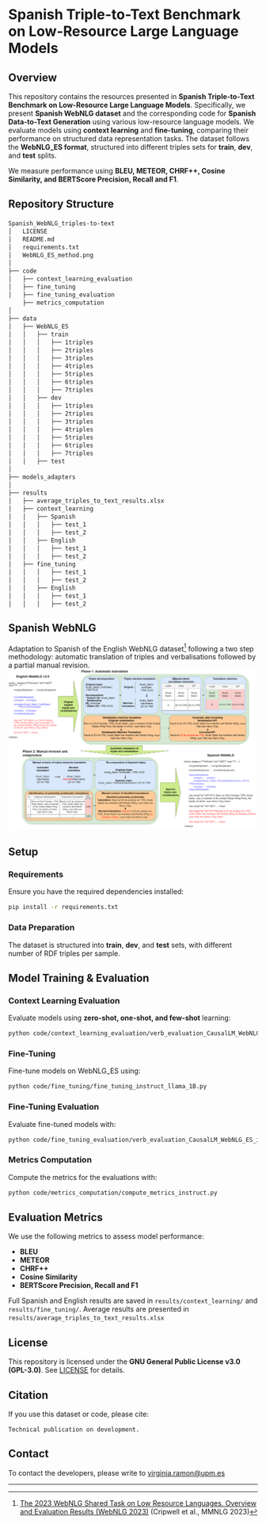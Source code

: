 # Spanish Triple-to-Text Benchmark on Low-Resource Large Language Models

## Overview  

This repository contains the resources presented in **Spanish Triple-to-Text Benchmark on Low-Resource Large Language Models**. Specifically, we present **Spanish WebNLG dataset** and the corresponding code for **Spanish Data-to-Text Generation** using various low-resource language models. We evaluate models using **context learning** and **fine-tuning**, comparing their performance on structured data representation tasks. The dataset follows the **WebNLG_ES format**, structured into different triples sets for **train**, **dev**, and **test** splits.  

We measure performance using **BLEU, METEOR, CHRF++, Cosine Similarity, and BERTScore Precision, Recall and F1**.  

## Repository Structure  

```
Spanish_WebNLG_triples-to-text
│   LICENSE
│   README.md
│   requirements.txt
│   WebNLG_ES_method.png
│
├── code
│   ├── context_learning_evaluation
│   ├── fine_tuning
│   ├── fine_tuning_evaluation
    ├── metrics_computation
│
├── data
│   ├── WebNLG_ES
│   │   ├── train
│   │   │   ├── 1triples
│   │   │   ├── 2triples
│   │   │   ├── 3triples
│   │   │   ├── 4triples
│   │   │   ├── 5triples
│   │   │   ├── 6triples
│   │   │   ├── 7triples
│   │   ├── dev
│   │   │   ├── 1triples
│   │   │   ├── 2triples
│   │   │   ├── 3triples
│   │   │   ├── 4triples
│   │   │   ├── 5triples
│   │   │   ├── 6triples
│   │   │   ├── 7triples
│   │   ├── test
│
├── models_adapters
│
├── results
│   ├── average_triples_to_text_results.xlsx
│   ├── context_learning
│   │   ├── Spanish
│   │   │   ├── test_1
│   │   │   ├── test_2
│   │   ├── English
│   │   │   ├── test_1
│   │   │   ├── test_2
│   ├── fine_tuning
│   │   │   ├── test_1
│   │   │   ├── test_2
│   │   ├── English
│   │   │   ├── test_1
│   │   │   ├── test_2
```

## Spanish WebNLG

Adaptation to Spanish of the English WebNLG dataset[^1] following a two step methodology: automatic translation of triples and verbalisations followed by a partial manual revision.
![Spanith WebNLG development methodology](WebNLG_ES_method.png)
[^1]: [The 2023 WebNLG Shared Task on Low Resource Languages. Overview and Evaluation Results (WebNLG 2023)](https://aclanthology.org/2023.mmnlg-1.6/) (Cripwell et al., MMNLG 2023)

## Setup  

### Requirements  

Ensure you have the required dependencies installed:  

```bash
pip install -r requirements.txt
```

### Data Preparation  

The dataset is structured into **train**, **dev**, and **test** sets, with different number of RDF triples per sample.  

## Model Training & Evaluation  

### Context Learning Evaluation  

Evaluate models using **zero-shot, one-shot, and few-shot** learning:  

```bash
python code/context_learning_evaluation/verb_evaluation_CausalLM_WebNLG_ES_instruct.py
```

### Fine-Tuning  

Fine-tune models on WebNLG_ES using:  

```bash
python code/fine_tuning/fine_tuning_instruct_llama_1B.py
```

### Fine-Tuning Evaluation  

Evaluate fine-tuned models with:  

```bash
python code/fine_tuning_evaluation/verb_evaluation_CausalLM_WebNLG_ES_instruct_fine_tuned.py
```

### Metrics Computation 

Compute the metrics for the evaluations with:  

```bash
python code/metrics_computation/compute_metrics_instruct.py
```

## Evaluation Metrics  

We use the following metrics to assess model performance:  

- **BLEU**  
- **METEOR**  
- **CHRF++**  
- **Cosine Similarity**  
- **BERTScore Precision, Recall and F1**  

Full Spanish and English results are saved in `results/context_learning/` and `results/fine_tuning/`.  Average results are presented in `results/average_triples_to_text_results.xlsx`

## License  

This repository is licensed under the **GNU General Public License v3.0 (GPL-3.0)**. See [LICENSE](LICENSE) for details.  

## Citation  

If you use this dataset or code, please cite: 

```
Technical publication on development.
```

## Contact

 To contact the developers, please write to [virginia.ramon@upm.es](mailto:virginia.ramon@upm.es)

---
